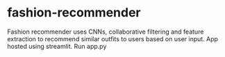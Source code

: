 # fashion-recommender
Fashion recommender uses CNNs, collaborative filtering and feature extraction to recommend similar outfits to users based on user input. App hosted using streamlit. Run app.py
